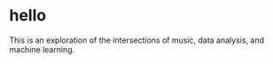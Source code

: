 # hello

This is an exploration of the intersections of music, data analysis, and machine learning.
